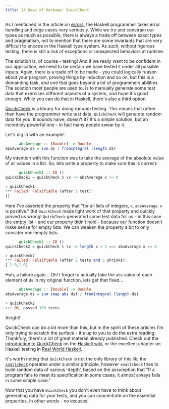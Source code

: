 ```yaml
---
title: 24 Days of Hackage: QuickCheck
---
```

As I mentioned in the article on [errors](/posts/2012-12-04-errors.html), the
Haskell programmer takes error handling and edge cases very seriously. While we
try and constrain our types as much as possible, there is always a trade off
between exact types and pragmatism, not to mention that there are some
invariants that are very difficult to encode in the Haskell type system. As
such, without rigorous testing, there is still a risk of exceptions or
unexpected behaviors at runtime.

The solution is, of course - testing! And if we really want to be confident in
our application, we need to be certain we have tested it under all possible
inputs. Again, there is a trade off to be made - you could logically reason
about your program, proving things by induction and so on, but this is a
demanding task, and one that goes beyond a lot of programmers abilities. The
solution most people are used to, is to manually generate some test data that
exercises different aspects of a system, and hope it's good enough. While you
can do that in Haskell, there's also a third option.

[QuickCheck](http://hackage.haskell.org/package/QuickCheck) is a library for
doing *random* testing. This means that rather than have the programmer write
test data, `QuickCheck` will generate random data for you. It sounds naive,
doesn't it? It's a simple solution, but an incredibly powerful one - in fact
many people swear by it.

Let's dig in with an example!

```haskell
      absAverage :: [Double] -> Double
absAverage ds = sum ds / fromIntegral (length ds)
```

My intention with this function was to take the average of the absolute value of
all values in a list. So, lets write a property to make sure this is correct:


```haskell
      quickCheck1 :: IO ()
quickCheck1 = quickCheck $ \x -> absAverage x >= 0

> quickCheck1
*** Failed! Falsifiable (after 1 test):
[]
```

Here I've asserted the property that "for all lists of integers, `x`,
`absAverage x` is positive." But `QuickCheck` made light work of that property
and quickly proved us wrong! `QuickCheck` generated some test data for us - in
this case the empty list - and our property didn't hold - because our function
doesn't make sense for empty lists. We can weaken the property a bit to only
consider non-empty lists:

```haskell
      quickCheck2 :: IO ()
quickCheck2 = quickCheck $ \x -> length x > 1 ==> absAverage x >= 0

> quickCheck2
*** Failed! Falsifiable (after 2 tests and 3 shrinks):
[-2.0,1.0]
```

Huh, a failure again... Oh! I forgot to actually take the `abs` value of each
element of `ds` in my original function, lets get that fixed...

```haskell
      absAverage :: [Double] -> Double
absAverage ds = sum (map abs ds) / fromIntegral (length ds)

> quickCheck2
+++ OK, passed 100 tests
```

Alright!

QuickCheck can do a *lot* more than this, but in the spirit of these articles
I'm only trying to scratch the surface - it's up to you to do the extra
reading. Thankfuly, there's a lot of great material already published. Check out
the
[introduction to QuickCheck](http://www.haskell.org/haskellwiki/Introduction_to_QuickCheck)
on the [Haskell wiki](http://www.haskell.org/haskellwiki), or the excellent
chapter on Haskell testing in
[Real World Haskell](http://book.realworldhaskell.org/read/testing-and-quality-assurance.html).

It's worth noting that `QuickCheck` is not the only library of this ilk; the
[`smallcheck`](http://hackage.haskell.org/package/smallcheck) operates under a
similar principle, however `smallcheck` tries to build random data of various
'depth', based on the assumption that "If a program fails to meet its
specification in some cases, it almost always fails in some simple case."

Now that you have `QuickCheck` you don't even have to think about generating
data for your tests, and you can concentrate on the essential properties. In
other words - no excuses!
